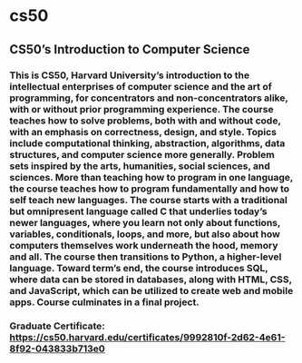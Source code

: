 # cs50

## CS50’s Introduction to Computer Science

### This is CS50, Harvard University’s introduction to the intellectual enterprises of computer science and the art of programming, for concentrators and non-concentrators alike, with or without prior programming experience. The course teaches how to solve problems, both with and without code, with an emphasis on correctness, design, and style. Topics include computational thinking, abstraction, algorithms, data structures, and computer science more generally. Problem sets inspired by the arts, humanities, social sciences, and sciences. More than teaching how to program in one language, the course teaches how to program fundamentally and how to self teach new languages. The course starts with a traditional but omnipresent language called C that underlies today’s newer languages, where you learn not only about functions, variables, conditionals, loops, and more, but also about how computers themselves work underneath the hood, memory and all. The course then transitions to Python, a higher-level language. Toward term’s end, the course introduces SQL, where data can be stored in databases, along with HTML, CSS, and JavaScript, which can be utilized to create web and mobile apps. Course culminates in a final project.

### Graduate Certificate: https://cs50.harvard.edu/certificates/9992810f-2d62-4e61-8f92-043833b713e0 
